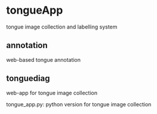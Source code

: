 # tongueApp
tongue image collection and labelling system

## annotation
web-based tongue annotation 

## tonguediag
web-app for tongue image collection

tongue_app.py: python version for tongue image collection
